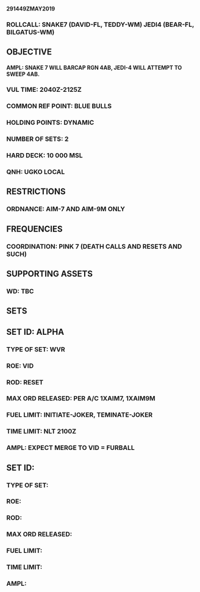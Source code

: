 #### 291449ZMAY2019

### ROLLCALL: SNAKE7 (DAVID-FL, TEDDY-WM) JEDI4 (BEAR-FL, BILGATUS-WM)

## OBJECTIVE
#### AMPL: SNAKE 7 WILL BARCAP RGN 4AB, JEDI-4 WILL ATTEMPT TO SWEEP 4AB. 
### VUL TIME: 2040Z-2125Z
### COMMON REF POINT: BLUE BULLS
### HOLDING POINTS: DYNAMIC
### NUMBER OF SETS: 2
### HARD DECK: 10 000 MSL
### QNH: UGKO LOCAL

## RESTRICTIONS
### ORDNANCE: AIM-7 AND AIM-9M ONLY

## FREQUENCIES
### COORDINATION: PINK 7 (DEATH CALLS AND RESETS AND SUCH)

## SUPPORTING ASSETS
### WD: TBC

## SETS

## SET ID: ALPHA
### TYPE OF SET: WVR
### ROE: VID
### ROD: RESET
### MAX ORD RELEASED: PER A/C 1XAIM7, 1XAIM9M
### FUEL LIMIT: INITIATE-JOKER, TEMINATE-JOKER
### TIME LIMIT: NLT 2100Z
### AMPL: EXPECT MERGE TO VID = FURBALL


## SET ID:
### TYPE OF SET:
### ROE:
### ROD:
### MAX ORD RELEASED:
### FUEL LIMIT:
### TIME LIMIT:
### AMPL: 